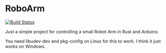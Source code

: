 # RoboArm

[![Build Status](https://travis-ci.org/MaxStrange/roboarm.svg?branch=master)](https://travis-ci.org/MaxStrange/roboarm)

Just a simple project for controlling a small Robot Arm in Rust and Arduino.

You need libudev-dev and pkg-config on Linux for this to work. I think it just works on Windows.
